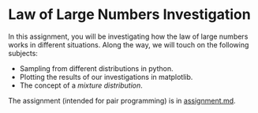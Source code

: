 # Law of Large Numbers Investigation

In this assignment, you will be investigating how the law of large numbers works in different situations.  Along the way, we will touch on the following subjects:

  - Sampling from different distributions in python.
  - Plotting the results of our investigations in matplotlib.
  - The concept of a *mixture distribution*.

The assignment (intended for pair programming) is in [assignment.md](assignment.md).
